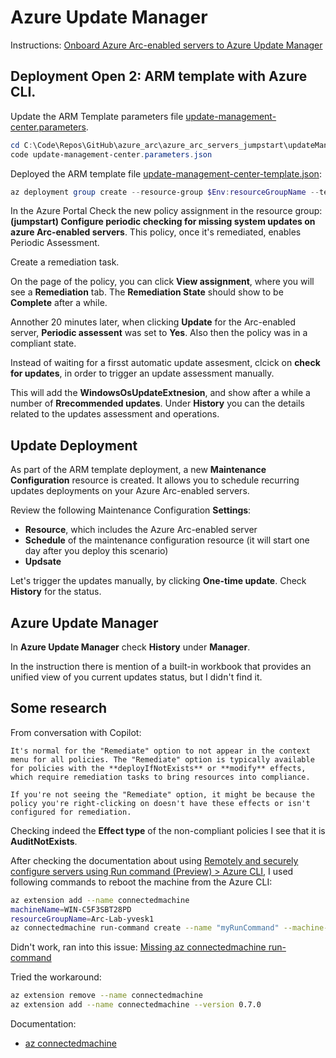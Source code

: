 # Azure Update Manager

Instructions: [Onboard Azure Arc-enabled servers to Azure Update Manager](https://azurearcjumpstart.io/azure_arc_jumpstart/azure_arc_servers/day2/arc_updateManagementCenter)

## Deployment Open 2: **ARM template with Azure CLI**.

Update the ARM Template parameters file [update-management-center.parameters](C:\Code\Repos\GitHub\azure_arc\azure_arc_servers_jumpstart\updateManagementCenter\update-management-center.parameters.json).

```powershell
cd C:\Code\Repos\GitHub\azure_arc\azure_arc_servers_jumpstart\updateManagementCenter
code update-management-center.parameters.json
```

Deployed the ARM template file [update-management-center-template.json](C:\Code\Repos\GitHub\azure_arc\azure_arc_servers_jumpstart\updateManagementCenter\update-management-center-template.json):

```powershell
az deployment group create --resource-group $Env:resourceGroupName --template-file update-management-center-template.json --parameters update-management-center.parameters.json
```

In the Azure Portal Check the new policy assignment in the resource group: **(jumpstart) Configure periodic checking for missing system updates on azure Arc-enabled servers**. This policy, once it's remediated, enables Periodic Assessment.

Create a remediation task.

On the page of the policy, you can click **View assignment**, where you will see a **Remediation** tab. The **Remediation State** should show to be **Complete** after a while.

Annother 20 minutes later, when clicking **Update** for the Arc-enabled server, **Periodic assessent** was set to **Yes**. Also then the policy was in a compliant state.

Instead of waiting for a firsst automatic update assesment, clcick on **check for updates**, in order to trigger an update assessment manually.

This will add the **WindowsOsUpdateExtnesion**, and show after a while a number of **Rrecommended updates**. Under **History** you can the details related to the updates assessment and operations.

## Update Deployment

As part of the ARM template deployment, a new **Maintenance Configuration** resource is created. It allows you to schedule recurring updates deployments on your Azure Arc-enabled servers.

Review the following Maintenance Configuration **Settings**: 
- **Resource**, which includes the Azure Arc-enabled server
- **Schedule** of the maintenance configuration resource (it will start one day after you deploy this scenario)
- **Updsate**


Let's trigger the updates manually, by clicking **One-time update**. Check **History** for the status.

## Azure Update Manager

In **Azure Update Manager** check **History** under **Manager**.

In the instruction there is mention of a built-in workbook that provides an unified view of you current updates status, but I didn't find it.

## Some research

From conversation with Copilot:
```
It's normal for the "Remediate" option to not appear in the context menu for all policies. The "Remediate" option is typically available for policies with the **deployIfNotExists** or **modify** effects, which require remediation tasks to bring resources into compliance.

If you're not seeing the "Remediate" option, it might be because the policy you're right-clicking on doesn't have these effects or isn't configured for remediation.
```

Checking indeed the **Effect type** of the non-compliant policies I see that it is **AuditNotExists**.

After checking the documentation about using [Remotely and securely configure servers using Run command (Preview) > Azure CLI](https://learn.microsoft.com/en-us/azure/azure-arc/servers/run-command#azure-cli), I used following commands to reboot the machine from the Azure CLI:

```bash
az extension add --name connectedmachine
machineName=WIN-C5F3SBT28PD
resourceGroupName=Arc-Lab-yvesk1
az connectedmachine run-command create --name "myRunCommand" --machine-name $machineName --resource-group $resourceGroupName --script "Restart-Computer -Force"
```

Didn't work, ran into this issue: [Missing az connectedmachine run-command](https://github.com/Azure/azure-cli-extensions/issues/8151)

Tried the workaround:
```bash
az extension remove --name connectedmachine
az extension add --name connectedmachine --version 0.7.0
```


Documentation:
- [az connectedmachine](https://learn.microsoft.com/en-us/cli/azure/connectedmachine?view=azure-cli-latest)

